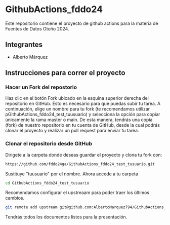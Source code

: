 # GithubActions_fddo24
Este repositorio contiene el proyecto de github actions para la materia de Fuentes de Datos Otoño 2024.

## Integrantes
- Alberto Márquez

## Instrucciones para correr el proyecto
###  Hacer un Fork del repostorio
Haz clic en el botón Fork ubicado en la esquina superior derecha del repositorio en GitHub. Esto es necesario para que puedas subir tu tarea. A continuación, elige un nombre para tu fork (te recomendamos utilizar pGithubActions_fddo24_test_tuusuario) y selecciona la opción para copiar únicamente la rama master o main. De esta manera, tendrás una copia (fork) de nuestro repositorio en tu cuenta de GitHub, desde la cual podrás clonar el proyecto y realizar un pull request para enviar tu tarea.

### Clonar el repositorio desde GitHub
Dirigete a la carpeta donde deseas guardar el proyecto y clona tu fork con: 
```bash
https://github.com/fddo24ga/GithubActions_fddo24_test_tusuario.git
```
Sustituye "tuusuario" por el nombre. 
Ahora accede a tu carpeta
```bash
cd GithubActions_fddo24_test_tusuario
```
Recomendamos configurar el upstreaam para poder traer los últimos cambios. 
```bash
git remote add upstream git@github.com:AlbertoMarquez794/GithubActions_fddo24_test.git
```
Tendrás todos los documentos listos para la presentación.
